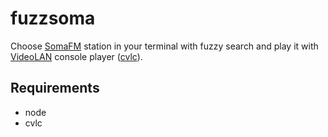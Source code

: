 # fuzzsoma
Choose [SomaFM](https://somafm.com/) station in your terminal with fuzzy search
and play it with [VideoLAN](https://www.videolan.org/vlc/) console player ([cvlc](https://forum.videolan.org/viewtopic.php?t=136094)).

## Requirements
- node
- cvlc
